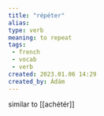 ```yaml
---
title: "répéter"
alias: 
type: verb
meaning: to repeat
tags:
 - french
 - vocab
 - verb
created: 2023.01.06 14:29
created_by: Ádám
---
```

similar to [[achétér]]